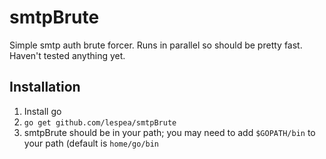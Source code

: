 # smtpBrute
Simple smtp auth brute forcer.  Runs in parallel so should be pretty fast.  Haven't tested anything yet.

## Installation
1. Install go
2. `go get github.com/lespea/smtpBrute`
3. smtpBrute should be in your path; you may need to add `$GOPATH/bin` to your path (default is `home/go/bin`

